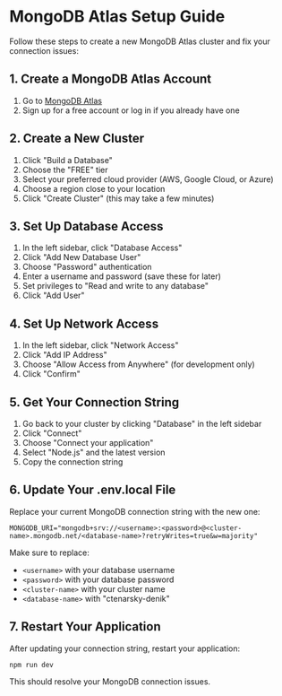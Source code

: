 # MongoDB Atlas Setup Guide

Follow these steps to create a new MongoDB Atlas cluster and fix your connection issues:

## 1. Create a MongoDB Atlas Account

1. Go to [MongoDB Atlas](https://www.mongodb.com/cloud/atlas/register)
2. Sign up for a free account or log in if you already have one

## 2. Create a New Cluster

1. Click "Build a Database"
2. Choose the "FREE" tier
3. Select your preferred cloud provider (AWS, Google Cloud, or Azure)
4. Choose a region close to your location
5. Click "Create Cluster" (this may take a few minutes)

## 3. Set Up Database Access

1. In the left sidebar, click "Database Access"
2. Click "Add New Database User"
3. Choose "Password" authentication
4. Enter a username and password (save these for later)
5. Set privileges to "Read and write to any database"
6. Click "Add User"

## 4. Set Up Network Access

1. In the left sidebar, click "Network Access"
2. Click "Add IP Address"
3. Choose "Allow Access from Anywhere" (for development only)
4. Click "Confirm"

## 5. Get Your Connection String

1. Go back to your cluster by clicking "Database" in the left sidebar
2. Click "Connect"
3. Choose "Connect your application"
4. Select "Node.js" and the latest version
5. Copy the connection string

## 6. Update Your .env.local File

Replace your current MongoDB connection string with the new one:

```
MONGODB_URI="mongodb+srv://<username>:<password>@<cluster-name>.mongodb.net/<database-name>?retryWrites=true&w=majority"
```

Make sure to replace:

- `<username>` with your database username
- `<password>` with your database password
- `<cluster-name>` with your cluster name
- `<database-name>` with "ctenarsky-denik"

## 7. Restart Your Application

After updating your connection string, restart your application:

```
npm run dev
```

This should resolve your MongoDB connection issues.
